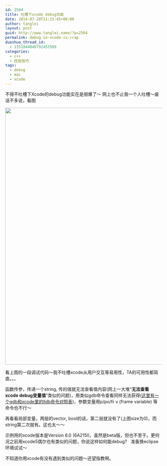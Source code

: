 ```yaml
---
id: 2504
title: 吐槽下xcode debug功能
date: 2014-07-20T11:15:45+00:00
author: tanglei
layout: post
guid: http://www.tanglei.name/?p=2504
permalink: debug-in-xcode-is-crap
duoshuo_thread_id:
  - 1351844048792453509
categories:
  - c++
  - 经验技巧
tags:
  - debug
  - mac
  - xcode
---
```

不得不吐槽下Xcode的debug功能实在是弱爆了～ 网上也不止我一个人吐槽～废话不多说，看图

<div>
  <a href="http://www.tanglei.name/wp-content/uploads/2014/07/xcode-debug.jpg"><img class="size-full wp-image-2505 aligncenter" title="xcode-debug" src="http://www.tanglei.name/wp-content/uploads/2014/07/xcode-debug.jpg" alt="" width="1081" height="825" /></a>
</div>

看上图的一段调试代码～我不吐槽xcode从用户交互等易用性，TA的可用性都简直。。。

函数传参，传递一个string, 传的值就无法查看值内容(网上一大堆“**无法查看xcode debug变量值**”类似的问题)，用类似gdb命令查看同样无法获得([这里有一个gdb和xcode里的lldb命令对照表](http://lldb.llvm.org/lldb-gdb.html))，参数变量用p/po/fr v (frame variable) 等命令也不行～

再看看局部变量，两层的vector, bool的话，第二层就没有了(上图size为0)，而string第二次就有。这也太～～

示例用的xcode版本是Version 6.0 (6A215l)，虽然是beta版，但也不至于。更何况之前用xcode5偶尔也有类似的问题，你说这样如何能debug?   准备换eclipse环境试试～

不知道你用xcode有没有遇到类似的问题～还望指教啊。
